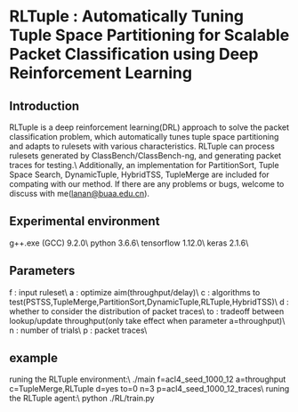 # RLTuple : Automatically Tuning Tuple Space Partitioning for Scalable Packet Classification using Deep Reinforcement Learning
## Introduction
RLTuple is a deep reinforcement learning(DRL) approach to solve the packet classification problem, which automatically tunes tuple space partitioning and adapts to rulesets with various characteristics. RLTuple can process rulesets generated by ClassBench/ClassBench-ng, and generating packet traces for testing.\\
Additionally, an implementation for PartitionSort, Tuple Space Search, DynamicTuple, HybridTSS, TupleMerge are included for compating with our method. If there are any problems or bugs, welcome to discuss with me(lanan@buaa.edu.cn).
## Experimental environment
g++.exe (GCC) 9.2.0\\
python 3.6.6\\
tensorflow 1.12.0\\
keras 2.1.6\\
## Parameters
f : input ruleset\\
a : optimize aim(throughput/delay)\\
c : algorithms to test(PSTSS,TupleMerge,PartitionSort,DynamicTuple,RLTuple,HybridTSS)\\
d : whether to consider the distribution of packet traces\\
to : tradeoff between lookup/update throughput(only take effect when parameter a=throughput)\\
n : number of trials\\
p : packet traces\\
## example
runing the RLTuple environment:\\
./main f=acl4_seed_1000_12 a=throughput c=TupleMerge,RLTuple d=yes to=0 n=3 p=acl4_seed_1000_12_traces\\
runing the RLTuple agent:\\
python ./RL/train.py
